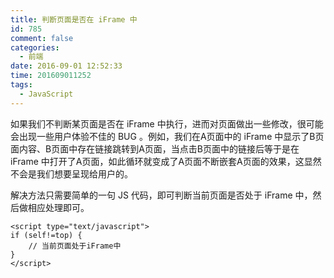 ```yaml
---
title: 判断页面是否在 iFrame 中
id: 785
comment: false
categories:
  - 前端
date: 2016-09-01 12:52:33
time: 201609011252
tags:
  - JavaScript
---
```


如果我们不判断某页面是否在 iFrame 中执行，进而对页面做出一些修改，很可能会出现一些用户体验不佳的 BUG 。例如，我们在A页面中的 iFrame 中显示了B页面内容、B页面中存在链接跳转到A页面，当点击B页面中的链接后等于是在 iFrame 中打开了A页面，如此循环就变成了A页面不断嵌套A页面的效果，这显然不会是我们想要呈现给用户的。
<!-- more -->

解决方法只需要简单的一句 JS 代码，即可判断当前页面是否处于 iFrame 中，然后做相应处理即可。

```
<script type="text/javascript">
if (self!=top) {
    // 当前页面处于iFrame中
}
</script>
```